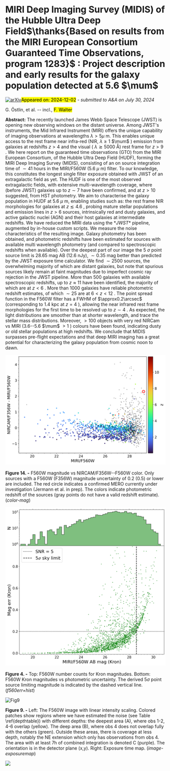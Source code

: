 <div class="macros" style="visibility:hidden;">
$\newcommand{\ensuremath}{}$
$\newcommand{\xspace}{}$
$\newcommand{\object}[1]{\texttt{#1}}$
$\newcommand{\farcs}{{.}''}$
$\newcommand{\farcm}{{.}'}$
$\newcommand{\arcsec}{''}$
$\newcommand{\arcmin}{'}$
$\newcommand{\ion}[2]{#1#2}$
$\newcommand{\textsc}[1]{\textrm{#1}}$
$\newcommand{\hl}[1]{\textrm{#1}}$
$\newcommand{\footnote}[1]{}$
$\newcommand{\mum}{{\mum}}$
$\newcommand{\mjy}{{\muJy}}$
$\newcommand{\lya}{{Ly\alpha}}$
$\newcommand{\ha}{H\alpha}$
$\newcommand{\pa}{Pa \alpha}$
$\newcommand{\brb}{Br\beta}$
$\newcommand{\brg}{Br\gamma}$
$\newcommand{\brd}{Br\delta}$
$\newcommand{\hb}{H\beta}$
$\newcommand{\hg}{H\gamma}$
$\newcommand{\hd}{H\delta}$
$\newcommand{\oii}{[O {\sc ii}]}$
$\newcommand{\oiii}{[O {\sc iii}]}$
$\newcommand{\nii}{[N {\sc ii}]}$
$\newcommand{\hi}{H {\sc i}}$
$\newcommand{\hii}{H {\sc ii}}$
$\newcommand{\zsun}{Z_\odot}$
$\newcommand{\msun}{M_\odot}$
$\newcommand{\msunyr}{M_\odot/yr}$
$\newcommand{\sfrkpc}{M_\odot/yr/kpc^2}$
$\newcommand{\lfuv}{L_{\rm FUV}}$
$\newcommand{\lsun}{L_\odot}$
$\newcommand{\bull}{\bullet}$
$\newcommand{\fesc}{f_{esc, Ly\alpha}}$
$\newcommand{\fesclyc}{f_{esc}}$
$\newcommand{\hiz}{high-z}$
$\newcommand{\z}{z}$
$\newcommand$
$\newcommand$
$\newcommand$
$\newcommand$
$\newcommand$
$\newcommand$
$\newcommand$
$\newcommand$
$\newcommand$
$\newcommand$
$\newcommand{\ergc}{{erg/s/cm^2/Å }}$
$\newcommand{\ergl}{{erg/s/cm^2}}$
$\newcommand{\htwo}{{H_2}}$
$\newcommand{\fet}{{[Fe{\sc ii}]}}$
$\newcommand{\flam}{{f_{\lambda}}}$
$\newcommand{\lamrest}{\lambda_{\rm rest}}$
$\newcommand{\lamobs}{\lambda_{\rm obs}}$</div>



<div id="title">

#  MIRI Deep Imaging Survey (MIDIS) of the Hubble Ultra Deep Field$\thanks{Based on results from the MIRI European Consortium Guaranteed Time Observations, program 1283}$ : Project description and early results for the galaxy population detected at 5.6 $\mum$ 

</div>
<div id="comments">

[![arXiv](https://img.shields.io/badge/arXiv-2411.19686-b31b1b.svg)](https://arxiv.org/abs/2411.19686)<mark>Appeared on: 2024-12-02</mark> -  _submitted to A&A on July 30, 2024_

</div>
<div id="authors">

G. Östlin, et al. -- incl., <mark>F. Walter</mark>

</div>
<div id="abstract">

**Abstract:** The recently launched James Webb Space Telescope (JWST) is opening new observing windows on the distant universe. Among JWST's instruments, the Mid Infrared Instrument (MIRI) offers the unique capability of imaging observations at wavelengths $\lambda > 5\mu$ m. This enables unique access to the rest frame near infra-red (NIR, $\lambda \ge 1$ $\mum$ ) emission from galaxies at redshifts $z>4$ and the visual ( $\lambda \gtrsim 5000$ Å) rest frame for $z>9$ . We here report on the guaranteed time observations (GTO) from the MIRI European Consortium, of the Hubble Ultra Deep Field (HUDF), forming the MIRI Deep Imaging Survey (MIDIS), consisting of an on source integration time of $\sim41$ hours in the MIRI/F560W (5.6 $\mu$ m) filter.   To our knowledge, this constitutes the longest single filter exposure obtained with JWST of an extragalactic field as yet. The HUDF is one of the most observed  extragalactic fields, with extensive multi-wavelength coverage, where (before  JWST) galaxies up to $z\sim 7$ have been  confirmed, and at $z>10$ suggested, from HST photometry. We aim to characterise the galaxy population in HUDF at 5.6 $\mu$ m, enabling studies such as: the rest frame NIR morphologies for galaxies at $z\lesssim4.6$ ,  probing mature stellar populations and emission lines  in $z>6$ sources, intrinsically red and dusty galaxies, and active galactic nuclei (AGN) and their host galaxies at intermediate redshifts. We have reduced the MIRI data using the $*JWST*$ pipeline, augmented by in-house custom scripts. We measure the noise characteristics of the resulting image. Galaxy photometry has been obtained, and photometric redshifts have been estimated for sources with available multi wavelength photometry (and compared to spectroscopic redshifts when available). Over the deepest part of our image  the 5 $\sigma$ point source limit is 28.65 mag AB (12.6 nJy), $\sim0.35$ mag better than predicted by the JWST exposure time calculator.   We find $\sim2500$ sources, the overwhelming majority of which are distant galaxies, but note that spurious sources likely remain at faint magnitudes due to imperfect cosmic ray rejection in the JWST pipeline.   More than 500 galaxies with available spectroscopic redshifts, up to $z\approx11$ have been identified, the majority of which are at $z<6$ .   More than 1000 galaxies have reliable photometric redshift estimates, of which $\sim25$ are  at $6<z<12$ .   The point spread function in the F560W filter has a FWHM of $\approx0.2\arcsec$ (corresponding to $1.4$ kpc at $z=4$ ), allowing the near infrared rest frame   morphologies  for the first time to be resolved up to $z\sim4$ . As expected, the  light distributions are smoother than at shorter wavelength, and trace the stellar mass distributions.    Moreover, $>100$ objects with very red  NIRCam vs MIRI (3.6--5.6 $\mum$ $>1$ ) colours have been found, indicating dusty or old stellar populations at high redshifts. We conclude that MIDIS  surpasses pre-flight expectations and that deep MIRI imaging has a great potential for characterizing the galaxy population from cosmic noon to dawn.

</div>

<div id="div_fig1">

<img src="tmp_2411.19686/./Figures/midis_colordist_F356W-F560W_zcol.png" alt="Fig14" width="100%"/>

**Figure 14. -** F560W magnitude vs NIRCAM/F356W--F560W color. Only sources with a F560W (F356W) magnitude uncertainty of 0.2 (0.5) or lower are included. The red circle indicates a confirmed MERO currently under investigation (Jermann et al. in prep). The colors indicate photometric redshift of the sources (gray points do not have a valid redshift estimate). (*color-mag*)

</div>
<div id="div_fig2">

<img src="tmp_2411.19686/./Figures/hudf_mds_kron_err+hist.png" alt="Fig4" width="100%"/>

**Figure 4. -** 
   Top: F560W number counts for Kron magnitudes.
   Bottom: F560W Kron magnitudes vs photometric uncertainty. The derived $5\sigma$ point source limiting magnitude is indicated by the dashed vertical line.  (*f560err+hist*)

</div>
<div id="div_fig3">

<img src="tmp_2411.19686/./Figures/exptime_map_2col.png" alt="Fig9" width="100%"/>

**Figure 9. -** Left: The F560W image with linear intensity scaling. Colored patches show regions where we have estimated the noise (see Table \ref{depthtable}) with different depths: the deepest area (A), where obs 1-2, 4-6 overlap (yellow). The deep area (B), where obs 4 does not overlap fully with the others (green). Outside these areas, there is coverage at less depth, notably the NE extension which only has observations from obs 4. The area with at least 7h of combined integration is denoted C (purple). The orientation is in the detector plane (x,y). Right: Exposure time map. (*image-exposuremap*)

</div><div id="qrcode"><img src=https://api.qrserver.com/v1/create-qr-code/?size=100x100&data="https://arxiv.org/abs/2411.19686"></div>